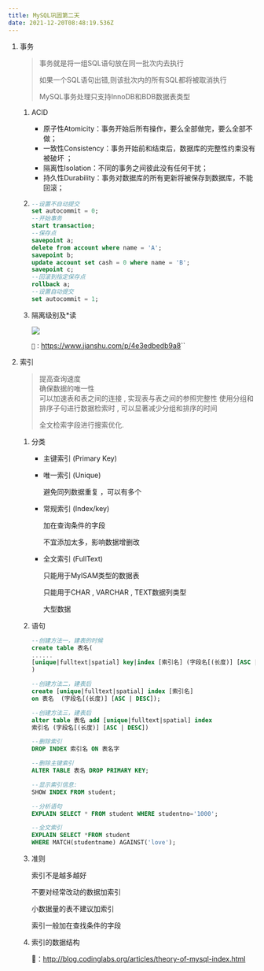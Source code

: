 ```yaml
---
title: MySQL巩固第二天
date: 2021-12-20T08:48:19.536Z
---
```

1. 事务

   > 事务就是将一组SQL语句放在同一批次内去执行 
   >
   > 如果一个SQL语句出错,则该批次内的所有SQL都将被取消执行 
   >
   > MySQL事务处理只支持InnoDB和BDB数据表类型

   1. ACID

      * 原子性Atomicity：事务开始后所有操作，要么全部做完，要么全部不做；
      * 一致性Consistency：事务开始前和结束后，数据库的完整性约束没有被破坏 ；
      * 隔离性Isolation：不同的事务之间彼此没有任何干扰；
      * 持久性Durability：事务对数据库的所有更新将被保存到数据库，不能回滚；
   2. ```sql
      --设置不自动提交
      set autocommit = 0;    
      --开始事务
      start transaction;
      --保存点
      savepoint a;
      delete from account where name = 'A';
      savepoint b;
      update account set cash = 0 where name = 'B';
      savepoint c;
      --回滚到指定保存点
      rollback a;
      --设置自动提交
      set autocommit = 1;
      ```
   3. 隔离级别及*读

      ![](images/隔离级别.png)

      `🔗：`<https://www.jianshu.com/p/4e3edbedb9a8>``
2. 索引

   > 提高查询速度\
   > 确保数据的唯一性\
   > 可以加速表和表之间的连接 , 实现表与表之间的参照完整性 使用分组和排序子句进行数据检索时 , 可以显著减少分组和排序的时间 
   >
   > 全文检索字段进行搜索优化.

   1. 分类

      * 主键索引 (Primary Key)
      * 唯一索引 (Unique)

        避免同列数据重复 ，可以有多个


      * 常规索引 (Index/key)

        加在查询条件的字段

        不宜添加太多，影响数据增删改


      * 全文索引 (FullText)

        只能用于MyISAM类型的数据表

        只能用于CHAR , VARCHAR , TEXT数据列类型

        大型数据
   2. 语句

      ```sql
      --创建方法一，建表的时候
      create table 表名(
      ......
      [unique|fulltext|spatial] key|index [索引名] (字段名[(长度)] [ASC | DESC]);
      )

      --创建方法二，建表后
      create [unique|fulltext|spatial] index [索引名] 
      on 表名  (字段名[(长度)] [ASC | DESC]);

      --创建方法三，建表后
      alter table 表名 add [unique|fulltext|spatial] index
      索引名 (字段名[(长度)] [ASC | DESC])

      --删除索引
      DROP INDEX 索引名 ON 表名字

      --删除主键索引
      ALTER TABLE 表名 DROP PRIMARY KEY;

      --显示索引信息: 
      SHOW INDEX FROM student;

      --分析语句
      EXPLAIN SELECT * FROM student WHERE studentno='1000';

      --全文索引
      EXPLAIN SELECT *FROM student 
      WHERE MATCH(studentname) AGAINST('love');
      ```
   3. 准则

      索引不是越多越好

      不要对经常改动的数据加索引

      小数据量的表不建议加索引

      索引一般加在查找条件的字段
   4. 索引的数据结构

      🔗：<http://blog.codinglabs.org/articles/theory-of-mysql-index.html>
